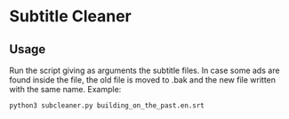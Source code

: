 # Subtitle Cleaner

## Usage

Run the script giving as arguments the subtitle files. In case some ads are found inside the file, the old file is moved to <basename>.bak and the new file written with the same name.
Example:

```
python3 subcleaner.py building_on_the_past.en.srt
```

